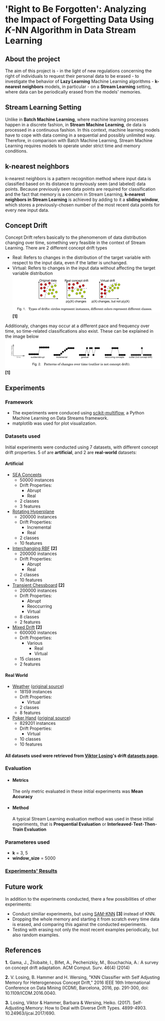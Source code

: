 # 'Right to Be Forgotten': Analyzing the Impact of Forgetting Data Using $K$-NN Algorithm in Data Stream Learning



## About the project
The aim of this project is - in the light of new regulations concerning the right of individuals to request their personal data to be erased - to investigate the behavior of **Lazy Learning** Machine Learning algorithms - **k-nearest neighbors** models, in particular - on a **Stream Learning** setting, where data can be periodically erased from the models' memories.
## Stream Learning Setting
Unlike in **Batch Machine Learning**, where machine learning processes happen in a discrete fashion, in **Stream Machine Learning**, de data is processed in a continuous fashion. In this context, machine learning models have to cope with data coming in a sequential and possibly unlimited way. Therefore, in comparison with Batch Machine Learning, Stream Machine Learning requires models to operate under strict time and memory conditions.
## k-nearest neighbors
k-nearest neighbors is a pattern recognition method where input data is classified based on its distance to previously seen (and labeled) data points. Because previously seen data points are required for classification and the fact that memory is a concern in Stream Learning, **k-nearest neighbors in Stream Learning** is achieved by adding to it a **sliding window**, which stores a previously-chosen number of the most recent data points for every new input data.
## Concept Drift
Concept Drift refers basically to the phenomenom of data distribution changing over time, something very feasible in the context of Stream Learning.
There are 2 different concept drift types
* Real: Refers to changes in the distribution of the target variable with respect to the input data, even if the latter is unchanged.
* Virtual: Refers to changes in the input data without affecting the target variable distribution
![](drifts.png)**[1]**

Additionaly, changes may occur at a different pace and frequency over time, so time-related classifications also exist. These can be explained in the image below
![](drifts-over-time.png)**[1]**

## Experiments
### Framework
* The experiments were conduced using [scikit-multiflow](https://scikit-multiflow.github.io/), a Python Machine Learning on Data Streams framework.
* matplotlib was used for plot visualization.
### Datasets used
Initial experiments were conducted using 7 datasets, with different concept drift properties. 5 of are **artificial**, and 2 are **real-world** datasets:
#### Artificial
* [SEA Concepts](https://github.com/vlosing/driftDatasets/tree/master/artificial/sea)
	* 50000 instances
	* Drift Properties:
		* Abrupt
		* Real
	* 2 classes
	* 3 features
* [Rotating Hyperplane](https://github.com/vlosing/driftDatasets/tree/master/artificial/hyperplane)
	* 200000 instances
	* Drift Properties:
		* Incremental
		* Real
	* 2 classes
	* 10 features
* [Interchanging RBF](https://github.com/vlosing/driftDatasets/tree/master/artificial/rbf) **[2]**
	* 200000 instances
	* Drift Properties:
		* Abrupt
		* Real
	* 2 classes
	* 10 features
* [Transient Chessboard](https://github.com/vlosing/driftDatasets/tree/master/artificial/chess) **[2]**
	* 200000 instances
	* Drift Properties:
		* Abrupt
		* Reoccurring
		* Virtual
	* 8 classes
	* 2 features
* [Mixed Drift](https://github.com/vlosing/driftDatasets/tree/master/artificial/mixedDrift) **[2]**
	* 600000 instances
	* Drift Properties:
		* Various
			* Real
			* Virtual
	* 15 classes
	* 2 features
#### Real World
* [Weather](https://github.com/vlosing/driftDatasets/tree/master/realWorld/weather) ([original source](http://users.rowan.edu/~polikar/research/nse/))
	* 18159 instances
	* Drift Properties:
		* Virtual
	* 2 classes
	* 8 features
* [Poker Hand](https://github.com/vlosing/driftDatasets/tree/master/realWorld/poker) ([original source](https://archive.ics.uci.edu/ml/datasets/Poker+Hand))
	* 829201 instances
	* Drift Properties:
		* Virtual
	* 10 classes
	* 10 features

#### All datasets used were retrieved from [Viktor Losing](https://github.com/vlosing)'s drift [datasets page](https://github.com/vlosing/driftDatasets).
### Evaluation
* ####  Metrics
	The only metric evaluated in these initial experiments was **Mean Accuracy**
* #### Method
	A typical Stream Learning evaluation method was used in these initial experiments, that is **Prequential Evaluation** or **Interleaved**-**Test**-**Then**-**Train Evaluation**
### Parameteres used
* **k** = 3, 5
* **window_size** = 5000
### [Experiments' Results](https://github.com/dlcaio/research-project-stream-learning/tree/master/lazy/fgt-knn-tests/results/)

## Future work
In addition to the experiments conducted, there a few possibilities of other experiments:
* Conduct similiar experiments, but using [SAM-KNN](https://www.researchgate.net/publication/318830045_Self-Adjusting_Memory_How_to_Deal_with_Diverse_Drift_Types) **[3]** instead of KNN.
* Dropping the whole memory and starting it from scratch every time data is erased, and comparing this against the conducted experiments.
* Testing with erasing not only the most recent examples periodically, but also random examples.
## References
**1.** Gama, J., Žliobaitė, I., Bifet, A., Pechenizkiy, M., Bouchachia, A.: A survey on
concept drift adaptation. ACM Comput. Surv. 46(4) (2014)

**2.** V. Losing, B. Hammer and H. Wersing, "KNN Classifier with Self Adjusting Memory for Heterogeneous Concept Drift," 2016 IEEE 16th International Conference on Data Mining (ICDM), Barcelona, 2016, pp. 291-300, doi: 10.1109/ICDM.2016.0040.

**3.** Losing, Viktor & Hammer, Barbara & Wersing, Heiko. (2017). Self-Adjusting Memory: How to Deal with Diverse Drift Types. 4899-4903. 10.24963/ijcai.2017/690.
